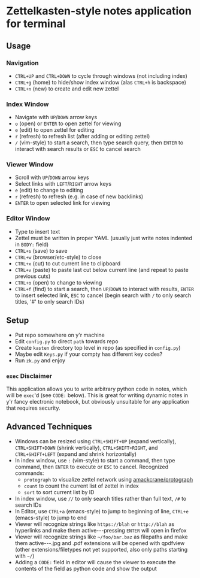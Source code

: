 # Zettelkasten-style notes application for terminal

## Usage

### Navigation

- `CTRL+UP` and `CTRL+DOWN` to cycle through windows (not including index)
- `CTRL+g` (home) to hide/show index window (alas `CTRL+h` is backspace)
- `CTRL+n` (new) to create and edit new zettel

### Index Window

- Navigate with `UP`/`DOWN` arrow keys
- `o` (open) or `ENTER` to open zettel for viewing
- `e` (edit) to open zettel for editing
- `r` (refresh) to refresh list (after adding or editing zettel)
- `/` (vim-style) to start a search, then type search query, then `ENTER` to interact with search results or `ESC` to cancel search

### Viewer Window

- Scroll with `UP`/`DOWN` arrow keys
- Select links with `LEFT`/`RIGHT` arrow keys
- `e` (edit) to change to editing
- `r` (refresh) to refresh (e.g. in case of new backlinks)
- `ENTER` to open selected link for viewing

### Editor Window

- Type to insert text
- Zettel must be written in proper YAML (usually just write notes indented in `BODY:` field)
- `CTRL+s` (save) to save
- `CTRL+w` (browser/etc-style) to close
- `CTRL+x` (cut) to cut current line to clipboard
- `CTRL+v` (paste) to paste last cut below current line (and repeat to paste previous cuts)
- `CTRL+o` (open) to change to viewing
- `CTRL+f` (find) to start a search, then `UP`/`DOWN` to interact with results, `ENTER` to insert selected link, `ESC` to cancel (begin search with `/` to only search titles, '#' to only search IDs)

## Setup

- Put repo somewhere on y'r machine
- Edit `config.py` to direct `path` towards repo
- Create `kasten` directory top level in repo (as specified in `config.py`)
- Maybe edit `Keys.py` if your compty has different key codes?
- Run `zk.py` and enjoy

### `exec` Disclaimer

This application allows you to write arbitrary python code in notes, which will be `exec`'d (see `CODE:` below). This is great for writing dynamic notes in y'r fancy electronic notebook, but obviously unsuitable for any application that requires security.

## Advanced Techniques

- Windows can be resized using `CTRL+SHIFT+UP` (expand vertically), `CTRL+SHIFT+DOWN` (shrink vertically), `CTRL+SHIFT+RIGHT`, and `CTRL+SHIFT+LEFT` (expand and shrink horizontally)
- In index window, use `:` (vim-style) to start a command, then type command, then `ENTER` to execute or `ESC` to cancel. Recognized commands:
    - `protograph` to visualize zettel network using [amackcrane/protograph](https://github.com/amackcrane/protograph)
    - `count` to count the current list of zettel in index
    - `sort` to sort current list by ID
- In index window, use `//` to only search titles rather than full text, `/#` to search IDs
- In Editor, use `CTRL+a` (emacs-style) to jump to beginning of line, `CTRL+e` (emacs-style) to jump to end
- Viewer will recognize strings like `https://blah` or `http://blah` as hyperlinks and make them active---pressing `ENTER` will open in firefox
- Viewer will recognize strings like `~/foo/bar.baz` as filepaths and make them active---.jpg and .pdf extensions will be opened with qpdfview (other extensions/filetypes not yet supported, also only paths starting with `~/`)
- Adding a `CODE:` field in editor will cause the viewer to execute the contents of the field as python code and show the output

